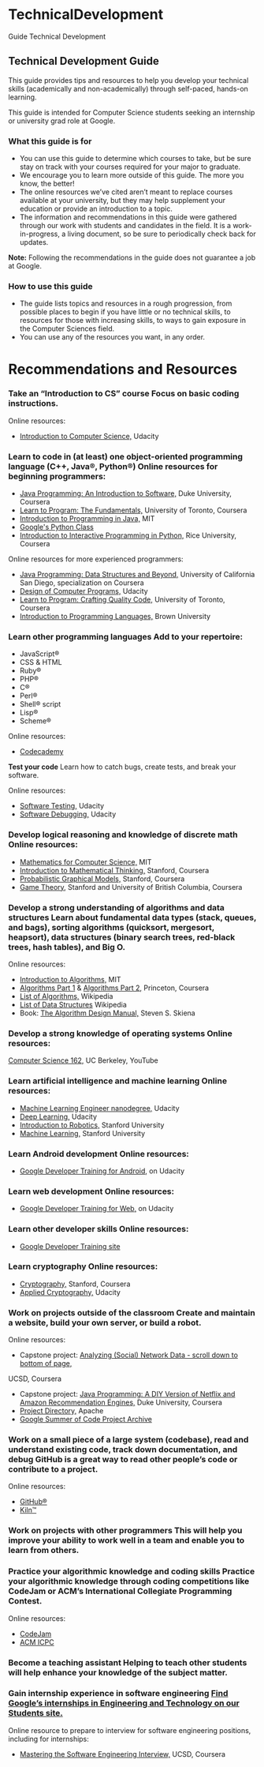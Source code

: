 # TechnicalDevelopment
Guide Technical Development

## Technical Development Guide

This guide provides tips and resources to help you develop your technical skills (academically and non-academically) through self-paced, hands-on learning.

This guide is intended for Computer Science students seeking an internship or university grad role at Google.

### What this guide is for

- You can use this guide to determine which courses to take, but be sure stay on track with your courses required for your major to graduate.
- We encourage you to learn more outside of this guide. The more you know, the better!
- The online resources we’ve cited aren’t meant to replace courses available at your university, but they may help supplement your education or provide an introduction to a topic.
- The information and recommendations in this guide were gathered through our work with students and candidates in the field. It is a work-in-progress, a living document, so be sure to periodically check back for updates.

**Note:** Following the recommendations in the guide does not guarantee a job at Google.

### How to use this guide

- The guide lists topics and resources in a rough progression, from possible places to begin if you have little or no technical skills, to resources for those with increasing skills, to ways to gain exposure in the Computer Sciences field.
- You can use any of the resources you want, in any order.

# Recommendations and Resources

### **Take an “Introduction to CS” course** Focus on basic coding instructions.

Online resources:

- [Introduction to Computer Science,](https://www.udacity.com/course/cs101) Udacity

### **Learn to code in (at least) one object-oriented programming language (C++, Java®, Python®)** Online resources for beginning programmers:

- [Java Programming: An Introduction to Software,](https://www.coursera.org/specializations/java-programming) Duke University, Coursera
- [Learn to Program: The Fundamentals,](https://www.coursera.org/learn/learn-to-program) University of Toronto, Coursera
- [Introduction to Programming in Java,](https://ocw.mit.edu/courses/electrical-engineering-and-computer-science/6-092-introduction-to-programming-in-java-january-iap-2010/index.htm) MIT
- [Google's Python Class](https://developers.google.com/edu/python/)
- [Introduction to Interactive Programming in Python,](https://www.coursera.org/learn/interactive-python-1) Rice University, Coursera

Online resources for more experienced programmers:

- [Java Programming: Data Structures and Beyond,](https://www.coursera.org/specializations/java-object-oriented) University of California San Diego, specialization on Coursera
- [Design of Computer Programs,](https://www.udacity.com/course/design-of-computer-programs--cs212) Udacity
- [Learn to Program: Crafting Quality Code,](https://www.coursera.org/learn/program-code) University of Toronto, Coursera
- [Introduction to Programming Languages,](https://cs.brown.edu/courses/cs173/2012/OnLine/) Brown University

### **Learn other programming languages** Add to your repertoire:

- JavaScript®
- CSS & HTML
- Ruby®
- PHP®
- C®
- Perl®
- Shell® script
- Lisp®
- Scheme®

Online resources:

- [Codecademy](https://www.codecademy.com/learn)

 **Test your code** Learn how to catch bugs, create tests, and break your software.

Online resources:

- [Software Testing,](https://www.udacity.com/course/software-testing--cs258) Udacity
- [Software Debugging,](https://www.udacity.com/course/software-debugging--cs259) Udacity

### **Develop logical reasoning and knowledge of discrete math** Online resources:

- [Mathematics for Computer Science,](https://ocw.mit.edu/courses/electrical-engineering-and-computer-science/6-042j-mathematics-for-computer-science-fall-2010/index.htm) MIT
- [Introduction to Mathematical Thinking,](https://www.coursera.org/learn/mathematical-thinking) Stanford, Coursera
- [Probabilistic Graphical Models,](https://www.coursera.org/course/pgm) Stanford, Coursera
- [Game Theory,](https://www.coursera.org/course/gametheory) Stanford and University of British Columbia, Coursera

### **Develop a strong understanding of algorithms and data structures** Learn about fundamental data types (stack, queues, and bags), sorting algorithms (quicksort, mergesort, heapsort), data structures (binary search trees, red-black trees, hash tables), and Big O.

Online resources:

- [Introduction to Algorithms,](https://ocw.mit.edu/courses/electrical-engineering-and-computer-science/6-006-introduction-to-algorithms-spring-2008/index.htm) MIT
- [Algorithms Part 1](https://www.coursera.org/course/algs4partI) & [Algorithms Part 2,](https://www.coursera.org/course/algs4partII) Princeton, Coursera
- [List of Algorithms,](https://en.wikipedia.org/wiki/List_of_algorithms) Wikipedia
- [List of Data Structures](https://en.wikipedia.org/wiki/List_of_data_structures) Wikipedia
- Book: [The Algorithm Design Manual,](https://www.goodreads.com/book/show/425208.The_Algorithm_Design_Manual) Steven S. Skiena

### **Develop a strong knowledge of operating systems** Online resources:

[Computer Science 162,](https://www.youtube.com/watch?v=XgQo4JkN4Bw&list=PL3289DD0D0F0CD4A3) UC Berkeley, YouTube

### **Learn artificial intelligence and machine learning** Online resources:

- [Machine Learning Engineer nanodegree,](https://www.udacity.com/course/machine-learning-engineer-nanodegree--nd009) Udacity
- [Deep Learning,](https://www.udacity.com/course/deep-learning--ud730) Udacity
- [Introduction to Robotics,](https://see.stanford.edu/Course/CS223A) Stanford University
- [Machine Learning,](https://see.stanford.edu/Course/CS229) Stanford University

### **Learn Android development** Online resources:

- [Google Developer Training for Android,](https://developers.google.com/training/android/) on Udacity

### **Learn web development** Online resources:

- [Google Developer Training for Web,](https://developers.google.com/training/web/) on Udacity

### **Learn other developer skills** Online resources:

- [Google Developer Training site](https://developers.google.com/training/)

### **Learn cryptography** Online resources:

- [Cryptography,](https://www.coursera.org/course/crypto) Stanford, Coursera
- [Applied Cryptography,](https://www.udacity.com/course/applied-cryptography--cs387) Udacity

### **Work on projects outside of the classroom** Create and maintain a website, build your own server, or build a robot.

Online resources:

- Capstone project: [Analyzing (Social) Network Data - scroll down to bottom of page,](https://www.coursera.org/specializations/java-object-oriented)

UCSD, Coursera
- Capstone project: [Java Programming: A DIY Version of Netflix and Amazon Recommendation Engines,](https://www.coursera.org/learn/java-programming-recommender) Duke University, Coursera
- [Project Directory,](https://projects.apache.org/) Apache
- [Google Summer of Code Project Archive](https://www.google-melange.com/gsoc/homepage/google/gsoc2013)

### **Work on a small piece of a large system (codebase), read and understand existing code, track down documentation, and debug** GitHub is a great way to read other people’s code or contribute to a project.

Online resources:

- [GitHub®](https://github.com/)
- [Kiln™](https://www.fogcreek.com/kiln/)

### **Work on projects with other programmers** This will help you improve your ability to work well in a team and enable you to learn from others.

### **Practice your algorithmic knowledge and coding skills** Practice your algorithmic knowledge through coding competitions like CodeJam or ACM’s International Collegiate Programming Contest.

Online resources:

- [CodeJam](https://code.google.com/codejam/)
- [ACM ICPC](https://icpc.baylor.edu/)

### **Become a teaching assistant** Helping to teach other students will help enhance your knowledge of the subject matter.

### **Gain internship experience in software engineering** [Find Google’s internships in Engineering and Technology on our Students site.](https://www.google.com/about/careers/students/engineering-and-technical-internships/)

Online resource to prepare to interview for software engineering positions, including for internships:

- [Mastering the Software Engineering Interview,](https://www.coursera.org/learn/cs-tech-interview) UCSD, Coursera
